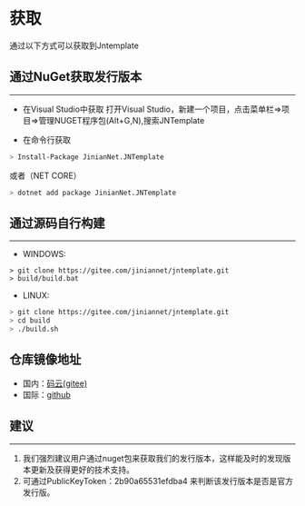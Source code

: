 # 获取

通过以下方式可以获取到Jntemplate

##  通过NuGet获取发行版本
***

- 在Visual Studio中获取
打开Visual Studio，新建一个项目，点击菜单栏=>项目=>管理NUGET程序包(Alt+G,N),搜索JNTemplate

- 在命令行获取

```bash
> Install-Package JinianNet.JNTemplate

```

或者（NET CORE）

```bash
> dotnet add package JinianNet.JNTemplate
```


## 通过源码自行构建
***
- WINDOWS:
```batch
> git clone https://gitee.com/jiniannet/jntemplate.git
> build/build.bat
```

- LINUX:
```bash
> git clone https://gitee.com/jiniannet/jntemplate.git
> cd build
> ./build.sh
```

## 仓库镜像地址
- 国内：[码云(gitee)](https://gitee.com/jiniannet/jntemplate)
- 国际：[github](https://github.com/jiniannet/jntemplate)

## 建议
***
1. 我们强烈建议用户通过nuget包来获取我们的发行版本，这样能及时的发现版本更新及获得更好的技术支持。
2. 可通过PublicKeyToken：2b90a65531efdba4 来判断该发行版本是否是官方发行版。
